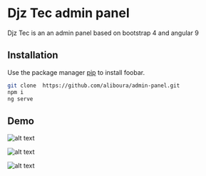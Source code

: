 # Djz Tec admin panel

Djz Tec  is an  an admin panel based on bootstrap 4 and angular 9

## Installation

Use the package manager [pip](https://pip.pypa.io/en/stable/) to install foobar.

```bash
git clone  https://github.com/aliboura/admin-panel.git
npm i
ng serve

```

## Demo

![alt text](https://img.techpowerup.org/200514/admin.jpg
)

![alt text](https://img.techpowerup.org/200514/adminred.jpg
)

![alt text](https://img.techpowerup.org/200514/login.jpg
)

